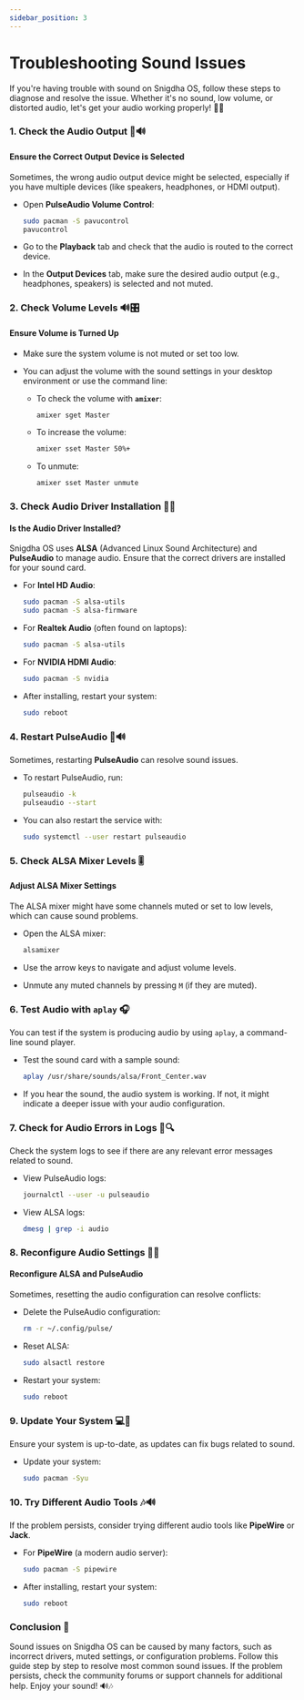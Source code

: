 ```yaml
---
sidebar_position: 3
---
```


# Troubleshooting Sound Issues

If you're having trouble with sound on Snigdha OS, follow these steps to diagnose and resolve the issue. Whether it's no sound, low volume, or distorted audio, let's get your audio working properly! 🔧🎶



### 1. **Check the Audio Output 🔌🔊**

#### **Ensure the Correct Output Device is Selected**
Sometimes, the wrong audio output device might be selected, especially if you have multiple devices (like speakers, headphones, or HDMI output).

- Open **PulseAudio Volume Control**:
  ```bash
  sudo pacman -S pavucontrol
  pavucontrol
  ```
  
- Go to the **Playback** tab and check that the audio is routed to the correct device.
- In the **Output Devices** tab, make sure the desired audio output (e.g., headphones, speakers) is selected and not muted.



### 2. **Check Volume Levels 🔊🎛️**

#### **Ensure Volume is Turned Up**
- Make sure the system volume is not muted or set too low.
- You can adjust the volume with the sound settings in your desktop environment or use the command line:

  - To check the volume with **`amixer`**:
    ```bash
    amixer sget Master
    ```

  - To increase the volume:
    ```bash
    amixer sset Master 50%+
    ```

  - To unmute:
    ```bash
    amixer sset Master unmute
    ```



### 3. **Check Audio Driver Installation 🔧🎶**

#### **Is the Audio Driver Installed?**
Snigdha OS uses **ALSA** (Advanced Linux Sound Architecture) and **PulseAudio** to manage audio. Ensure that the correct drivers are installed for your sound card.

- For **Intel HD Audio**:
  ```bash
  sudo pacman -S alsa-utils
  sudo pacman -S alsa-firmware
  ```

- For **Realtek Audio** (often found on laptops):
  ```bash
  sudo pacman -S alsa-utils
  ```

- For **NVIDIA HDMI Audio**:
  ```bash
  sudo pacman -S nvidia
  ```

- After installing, restart your system:
  ```bash
  sudo reboot
  ```



### 4. **Restart PulseAudio 🔄🔊**

Sometimes, restarting **PulseAudio** can resolve sound issues.

- To restart PulseAudio, run:
  ```bash
  pulseaudio -k
  pulseaudio --start
  ```

- You can also restart the service with:
  ```bash
  sudo systemctl --user restart pulseaudio
  ```



### 5. **Check ALSA Mixer Levels 🎚️**

#### **Adjust ALSA Mixer Settings**
The ALSA mixer might have some channels muted or set to low levels, which can cause sound problems.

- Open the ALSA mixer:
  ```bash
  alsamixer
  ```

- Use the arrow keys to navigate and adjust volume levels.
- Unmute any muted channels by pressing `M` (if they are muted).



### 6. **Test Audio with `aplay` 🎧**

You can test if the system is producing audio by using `aplay`, a command-line sound player.

- Test the sound card with a sample sound:
  ```bash
  aplay /usr/share/sounds/alsa/Front_Center.wav
  ```

- If you hear the sound, the audio system is working. If not, it might indicate a deeper issue with your audio configuration.



### 7. **Check for Audio Errors in Logs 📝🔍**

Check the system logs to see if there are any relevant error messages related to sound.

- View PulseAudio logs:
  ```bash
  journalctl --user -u pulseaudio
  ```

- View ALSA logs:
  ```bash
  dmesg | grep -i audio
  ```



### 8. **Reconfigure Audio Settings 🔧🎶**

#### **Reconfigure ALSA and PulseAudio**
Sometimes, resetting the audio configuration can resolve conflicts:

- Delete the PulseAudio configuration:
  ```bash
  rm -r ~/.config/pulse/
  ```

- Reset ALSA:
  ```bash
  sudo alsactl restore
  ```

- Restart your system:
  ```bash
  sudo reboot
  ```



### 9. **Update Your System 💻🔄**

Ensure your system is up-to-date, as updates can fix bugs related to sound.

- Update your system:
  ```bash
  sudo pacman -Syu
  ```



### 10. **Try Different Audio Tools 🎶🔊**

If the problem persists, consider trying different audio tools like **PipeWire** or **Jack**.

- For **PipeWire** (a modern audio server):
  ```bash
  sudo pacman -S pipewire
  ```

- After installing, restart your system:
  ```bash
  sudo reboot
  ```



### Conclusion 🎉

Sound issues on Snigdha OS can be caused by many factors, such as incorrect drivers, muted settings, or configuration problems. Follow this guide step by step to resolve most common sound issues. If the problem persists, check the community forums or support channels for additional help. Enjoy your sound! 🔊🎶